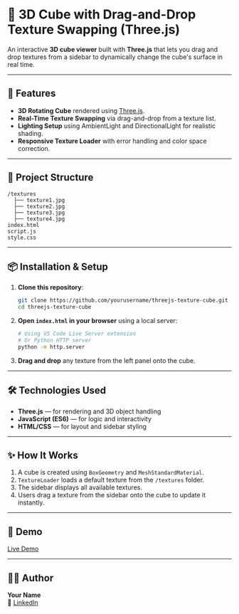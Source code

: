 # 🧊 3D Cube with Drag-and-Drop Texture Swapping (Three.js)

An interactive **3D cube viewer** built with **Three.js** that lets you drag and drop textures from a sidebar to dynamically change the cube's surface in real time.

---

## 🚀 Features
- **3D Rotating Cube** rendered using [Three.js](https://threejs.org/).
- **Real-Time Texture Swapping** via drag-and-drop from a texture list.
- **Lighting Setup** using AmbientLight and DirectionalLight for realistic shading.
- **Responsive Texture Loader** with error handling and color space correction.

---

## 📂 Project Structure
```
/textures
  ├── texture1.jpg
  ├── texture2.jpg
  ├── texture3.jpg
  ├── texture4.jpg
index.html
script.js
style.css
```

---

## 📦 Installation & Setup
1. **Clone this repository**:
   ```bash
   git clone https://github.com/yourusername/threejs-texture-cube.git
   cd threejs-texture-cube
   ```

2. **Open `index.html` in your browser** using a local server:
   ```bash
   # Using VS Code Live Server extension
   # Or Python HTTP server
   python -m http.server
   ```

3. **Drag and drop** any texture from the left panel onto the cube.

---

## 🛠 Technologies Used
- **Three.js** — for rendering and 3D object handling
- **JavaScript (ES6)** — for logic and interactivity
- **HTML/CSS** — for layout and sidebar styling

---

## ✨ How It Works
1. A cube is created using `BoxGeometry` and `MeshStandardMaterial`.
2. `TextureLoader` loads a default texture from the `/textures` folder.
3. The sidebar displays all available textures.
4. Users drag a texture from the sidebar onto the cube to update it instantly.

---

## 📸 Demo
[Live Demo](https://kushagrajadiya24.github.io/TextureMap/)

---

## 🧑‍💻 Author
**Your Name**  
📎 [LinkedIn](https://www.linkedin.com/in/kushagra-jadiya/) 
